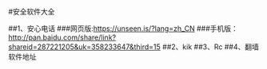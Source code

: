 #安全软件大全

##1、安心电话
###网页版:https://unseen.is/?lang=zh_CN
###手机版：http://pan.baidu.com/share/link?shareid=287221205&uk=358233647&third=15
##2、kik
##3、Rc
##4、翻墙软件地址

